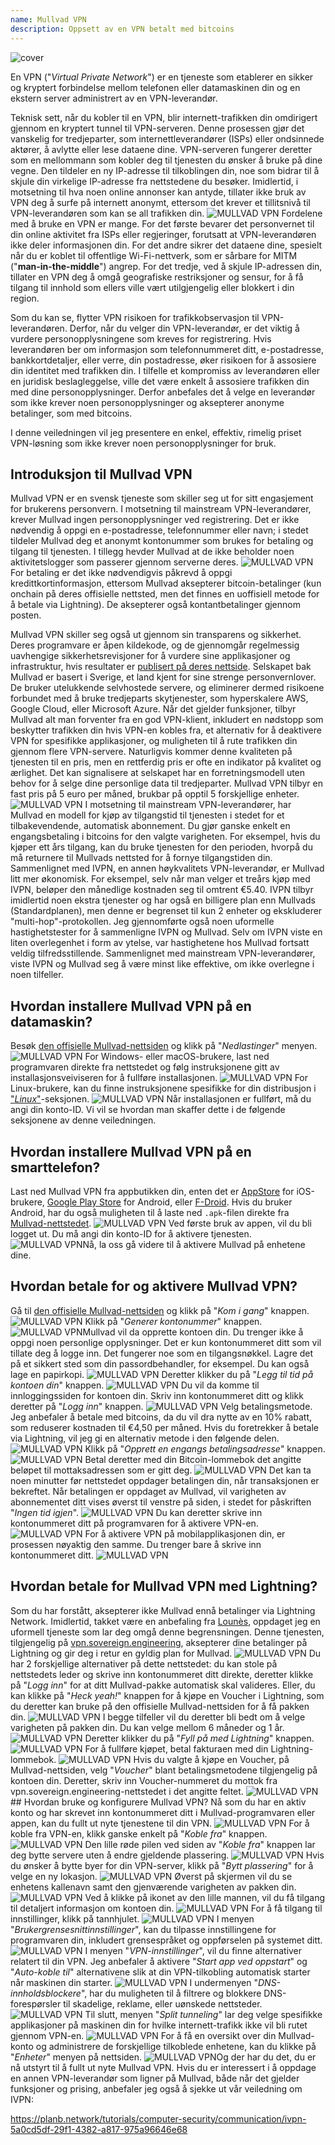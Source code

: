 ```yaml
---
name: Mullvad VPN
description: Oppsett av en VPN betalt med bitcoins
---
```

![cover](assets/cover.webp)

En VPN ("*Virtual Private Network*") er en tjeneste som etablerer en sikker og kryptert forbindelse mellom telefonen eller datamaskinen din og en ekstern server administrert av en VPN-leverandør.

Teknisk sett, når du kobler til en VPN, blir internett-trafikken din omdirigert gjennom en kryptert tunnel til VPN-serveren. Denne prosessen gjør det vanskelig for tredjeparter, som internettleverandører (ISPs) eller ondsinnede aktører, å avlytte eller lese dataene dine. VPN-serveren fungerer deretter som en mellommann som kobler deg til tjenesten du ønsker å bruke på dine vegne. Den tildeler en ny IP-adresse til tilkoblingen din, noe som bidrar til å skjule din virkelige IP-adresse fra nettstedene du besøker. Imidlertid, i motsetning til hva noen online annonser kan antyde, tillater ikke bruk av VPN deg å surfe på internett anonymt, ettersom det krever et tillitsnivå til VPN-leverandøren som kan se all trafikken din.
![MULLVAD VPN](assets/fr/01.webp)
Fordelene med å bruke en VPN er mange. For det første bevarer det personvernet til din online aktivitet fra ISPs eller regjeringer, forutsatt at VPN-leverandøren ikke deler informasjonen din. For det andre sikrer det dataene dine, spesielt når du er koblet til offentlige Wi-Fi-nettverk, som er sårbare for MITM ("**man-in-the-middle**") angrep. For det tredje, ved å skjule IP-adressen din, tillater en VPN deg å omgå geografiske restriksjoner og sensur, for å få tilgang til innhold som ellers ville vært utilgjengelig eller blokkert i din region.

Som du kan se, flytter VPN risikoen for trafikkobservasjon til VPN-leverandøren. Derfor, når du velger din VPN-leverandør, er det viktig å vurdere personopplysningene som kreves for registrering. Hvis leverandøren ber om informasjon som telefonnummeret ditt, e-postadresse, bankkortdetaljer, eller verre, din postadresse, øker risikoen for å assosiere din identitet med trafikken din. I tilfelle et kompromiss av leverandøren eller en juridisk beslagleggelse, ville det være enkelt å assosiere trafikken din med dine personopplysninger. Derfor anbefales det å velge en leverandør som ikke krever noen personopplysninger og aksepterer anonyme betalinger, som med bitcoins.

I denne veiledningen vil jeg presentere en enkel, effektiv, rimelig priset VPN-løsning som ikke krever noen personopplysninger for bruk.

## Introduksjon til Mullvad VPN
Mullvad VPN er en svensk tjeneste som skiller seg ut for sitt engasjement for brukerens personvern. I motsetning til mainstream VPN-leverandører, krever Mullvad ingen personopplysninger ved registrering. Det er ikke nødvendig å oppgi en e-postadresse, telefonnummer eller navn; i stedet tildeler Mullvad deg et anonymt kontonummer som brukes for betaling og tilgang til tjenesten. I tillegg hevder Mullvad at de ikke beholder noen aktivitetslogger som passerer gjennom serverne deres.
![MULLVAD VPN](assets/notext/02.webp)
For betaling er det ikke nødvendigvis påkrevd å oppgi kredittkortinformasjon, ettersom Mullvad aksepterer bitcoin-betalinger (kun onchain på deres offisielle nettsted, men det finnes en uoffisiell metode for å betale via Lightning). De aksepterer også kontantbetalinger gjennom posten.

Mullvad VPN skiller seg også ut gjennom sin transparens og sikkerhet. Deres programvare er åpen kildekode, og de gjennomgår regelmessig uavhengige sikkerhetsrevisjoner for å vurdere sine applikasjoner og infrastruktur, hvis resultater er [publisert på deres nettside](https://mullvad.net/fr/blog/tag/audits). Selskapet bak Mullvad er basert i Sverige, et land kjent for sine strenge personvernlover. De bruker utelukkende selvhostede servere, og eliminerer dermed risikoene forbundet med å bruke tredjeparts skytjenester, som hyperskalere AWS, Google Cloud, eller Microsoft Azure.
Når det gjelder funksjoner, tilbyr Mullvad alt man forventer fra en god VPN-klient, inkludert en nødstopp som beskytter trafikken din hvis VPN-en kobles fra, et alternativ for å deaktivere VPN for spesifikke applikasjoner, og muligheten til å rute trafikken din gjennom flere VPN-servere.
Naturligvis kommer denne kvaliteten på tjenesten til en pris, men en rettferdig pris er ofte en indikator på kvalitet og ærlighet. Det kan signalisere at selskapet har en forretningsmodell uten behov for å selge dine personlige data til tredjeparter. Mullvad VPN tilbyr en fast pris på 5 euro per måned, brukbar på opptil 5 forskjellige enheter.
![MULLVAD VPN](assets/notext/03.webp)
I motsetning til mainstream VPN-leverandører, har Mullvad en modell for kjøp av tilgangstid til tjenesten i stedet for et tilbakevendende, automatisk abonnement. Du gjør ganske enkelt en engangsbetaling i bitcoins for den valgte varigheten. For eksempel, hvis du kjøper ett års tilgang, kan du bruke tjenesten for den perioden, hvorpå du må returnere til Mullvads nettsted for å fornye tilgangstiden din.
Sammenlignet med IVPN, en annen høykvalitets VPN-leverandør, er Mullvad litt mer økonomisk. For eksempel, selv når man velger et treårs kjøp med IVPN, beløper den månedlige kostnaden seg til omtrent €5.40. IVPN tilbyr imidlertid noen ekstra tjenester og har også en billigere plan enn Mullvads (Standardplanen), men denne er begrenset til kun 2 enheter og ekskluderer "multi-hop"-protokollen.
Jeg gjennomførte også noen uformelle hastighetstester for å sammenligne IVPN og Mullvad. Selv om IVPN viste en liten overlegenhet i form av ytelse, var hastighetene hos Mullvad fortsatt veldig tilfredsstillende. Sammenlignet med mainstream VPN-leverandører, viste IVPN og Mullvad seg å være minst like effektive, om ikke overlegne i noen tilfeller.

## Hvordan installere Mullvad VPN på en datamaskin?

Besøk [den offisielle Mullvad-nettsiden](https://mullvad.net/en/download/) og klikk på "*Nedlastinger*" menyen.
![MULLVAD VPN](assets/notext/04.webp)
For Windows- eller macOS-brukere, last ned programvaren direkte fra nettstedet og følg instruksjonene gitt av installasjonsveiviseren for å fullføre installasjonen.
![MULLVAD VPN](assets/notext/05.webp)
For Linux-brukere, kan du finne instruksjonene spesifikke for din distribusjon i ["*Linux*"](https://mullvad.net/en/download/vpn/linux)-seksjonen.
![MULLVAD VPN](assets/notext/06.webp)
Når installasjonen er fullført, må du angi din konto-ID. Vi vil se hvordan man skaffer dette i de følgende seksjonene av denne veiledningen.

## Hvordan installere Mullvad VPN på en smarttelefon?

Last ned Mullvad VPN fra appbutikken din, enten det er [AppStore](https://apps.apple.com/us/app/mullvad-vpn/id1488466513) for iOS-brukere, [Google Play Store](https://play.google.com/store/apps/details?id=net.mullvad.mullvadvpn) for Android, eller [F-Droid](https://f-droid.org/packages/net.mullvad.mullvadvpn/). Hvis du bruker Android, har du også muligheten til å laste ned `.apk`-filen direkte fra [Mullvad-nettstedet](https://mullvad.net/en/download/vpn/android).
![MULLVAD VPN](assets/notext/07.webp)
Ved første bruk av appen, vil du bli logget ut. Du må angi din konto-ID for å aktivere tjenesten.
![MULLVAD VPN](assets/notext/08.webp)Nå, la oss gå videre til å aktivere Mullvad på enhetene dine.

## Hvordan betale for og aktivere Mullvad VPN?

Gå til [den offisielle Mullvad-nettsiden](https://mullvad.net/) og klikk på "*Kom i gang*" knappen.
![MULLVAD VPN](assets/notext/09.webp)
Klikk på "*Generer kontonummer*" knappen.
![MULLVAD VPN](assets/notext/10.webp)Mullvad vil da opprette kontoen din. Du trenger ikke å oppgi noen personlige opplysninger. Det er kun kontonummeret ditt som vil tillate deg å logge inn. Det fungerer noe som en tilgangsnøkkel. Lagre det på et sikkert sted som din passordbehandler, for eksempel. Du kan også lage en papirkopi.
![MULLVAD VPN](assets/notext/11.webp)
Deretter klikker du på "*Legg til tid på kontoen din*" knappen.
![MULLVAD VPN](assets/notext/12.webp)
Du vil da komme til innloggingssiden for kontoen din. Skriv inn kontonummeret ditt og klikk deretter på "*Logg inn*" knappen.
![MULLVAD VPN](assets/notext/13.webp)
Velg betalingsmetode. Jeg anbefaler å betale med bitcoins, da du vil dra nytte av en 10% rabatt, som reduserer kostnaden til €4,50 per måned. Hvis du foretrekker å betale via Lightning, vil jeg gi en alternativ metode i den følgende delen.
![MULLVAD VPN](assets/notext/14.webp)
Klikk på "*Opprett en engangs betalingsadresse*" knappen.
![MULLVAD VPN](assets/notext/15.webp)
Betal deretter med din Bitcoin-lommebok det angitte beløpet til mottaksadressen som er gitt deg.
![MULLVAD VPN](assets/notext/16.webp)
Det kan ta noen minutter før nettstedet oppdager betalingen din, når transaksjonen er bekreftet. Når betalingen er oppdaget av Mullvad, vil varigheten av abonnementet ditt vises øverst til venstre på siden, i stedet for påskriften "*Ingen tid igjen*".
![MULLVAD VPN](assets/notext/17.webp)
Du kan deretter skrive inn kontonummeret ditt på programvaren for å aktivere VPN-en.
![MULLVAD VPN](assets/notext/18.webp)
For å aktivere VPN på mobilapplikasjonen din, er prosessen nøyaktig den samme. Du trenger bare å skrive inn kontonummeret ditt.
![MULLVAD VPN](assets/notext/19.webp)
## Hvordan betale for Mullvad VPN med Lightning?

Som du har forstått, aksepterer ikke Mullvad ennå betalinger via Lightning Network. Imidlertid, takket være en anbefaling fra [Lounès](https://x.com/louneskmt), oppdaget jeg en uformell tjeneste som lar deg omgå denne begrensningen. Denne tjenesten, tilgjengelig på [vpn.sovereign.engineering](https://vpn.sovereign.engineering/), aksepterer dine betalinger på Lightning og gir deg i retur en gyldig plan for Mullvad.
![MULLVAD VPN](assets/notext/20.webp)
Du har 2 forskjellige alternativer på dette nettstedet: du kan stole på nettstedets leder og skrive inn kontonummeret ditt direkte, deretter klikke på "*Logg inn*" for at ditt Mullvad-pakke automatisk skal valideres. Eller, du kan klikke på "*Heck yeah!*" knappen for å kjøpe en Voucher i Lightning, som du deretter kan bruke på den offisielle Mullvad-nettsiden for å få pakken din. ![MULLVAD VPN](assets/notext/21.webp) I begge tilfeller vil du deretter bli bedt om å velge varigheten på pakken din. Du kan velge mellom 6 måneder og 1 år. ![MULLVAD VPN](assets/notext/22.webp) Deretter klikker du på "*Fyll på med Lightning*" knappen. ![MULLVAD VPN](assets/notext/23.webp) For å fullføre kjøpet, betal fakturaen med din Lightning-lommebok. ![MULLVAD VPN](assets/notext/24.webp) Hvis du valgte å kjøpe en Voucher, på Mullvad-nettsiden, velg "*Voucher*" blant betalingsmetodene tilgjengelig på kontoen din. Deretter, skriv inn Voucher-nummeret du mottok fra vpn.sovereign.engineering-nettstedet i det angitte feltet. ![MULLVAD VPN](assets/notext/25.webp) ## Hvordan bruke og konfigurere Mullvad VPN?
Nå som du har en aktiv konto og har skrevet inn kontonummeret ditt i Mullvad-programvaren eller appen, kan du fullt ut nyte tjenestene til din VPN. ![MULLVAD VPN](assets/notext/26.webp) For å koble fra VPN-en, klikk ganske enkelt på "*Koble fra*" knappen. ![MULLVAD VPN](assets/notext/27.webp) Den lille røde pilen ved siden av "*Koble fra*" knappen lar deg bytte servere uten å endre gjeldende plassering. ![MULLVAD VPN](assets/notext/28.webp) Hvis du ønsker å bytte byer for din VPN-server, klikk på "*Bytt plassering*" for å velge en ny lokasjon. ![MULLVAD VPN](assets/notext/29.webp) Øverst på skjermen vil du se enhetens kallenavn samt den gjenværende varigheten av pakken din. ![MULLVAD VPN](assets/notext/30.webp) Ved å klikke på ikonet av den lille mannen, vil du få tilgang til detaljert informasjon om kontoen din. ![MULLVAD VPN](assets/notext/31.webp) For å få tilgang til innstillinger, klikk på tannhjulet. ![MULLVAD VPN](assets/notext/32.webp) I menyen "*Brukergrensesnittinnstillinger*", kan du tilpasse innstillingene for programvaren din, inkludert grensespråket og oppførselen på systemet ditt. ![MULLVAD VPN](assets/notext/33.webp) I menyen "*VPN-innstillinger*", vil du finne alternativer relatert til din VPN. Jeg anbefaler å aktivere "*Start app ved oppstart*" og "*Auto-koble til*" alternativene slik at din VPN-tilkobling automatisk starter når maskinen din starter.
![MULLVAD VPN](assets/notext/34.webp) I undermenyen "*DNS-innholdsblockere*", har du muligheten til å filtrere og blokkere DNS-forespørsler til skadelige, reklame, eller uønskede nettsteder.
![MULLVAD VPN](assets/notext/35.webp)
Til slutt, menyen "*Split tunneling*" lar deg velge spesifikke applikasjoner på maskinen din for hvilke internett-trafikk ikke vil bli rutet gjennom VPN-en.
![MULLVAD VPN](assets/notext/36.webp)
For å få en oversikt over din Mullvad-konto og administrere de forskjellige tilkoblede enhetene, kan du klikke på "*Enheter*" menyen på nettsiden.
![MULLVAD VPN](assets/notext/37.webp)Og der har du det, du er nå utstyrt til å fullt ut nyte Mullvad VPN. Hvis du er interessert i å oppdage en annen VPN-leverandør som ligner på Mullvad, både når det gjelder funksjoner og prising, anbefaler jeg også å sjekke ut vår veiledning om IVPN:

https://planb.network/tutorials/computer-security/communication/ivpn-5a0cd5df-29f1-4382-a817-975a96646e68
